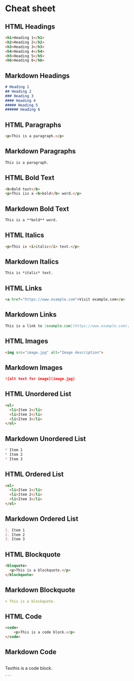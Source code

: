 # Cheat sheet

## HTML Headings

```html
<h1>Heading 1</h1>
<h2>Heading 2</h2>
<h3>Heading 3</h3>
<h4>Heading 4</h4>
<h5>Heading 5</h5>
<h6>Heading 6</h6>
```

## Markdown Headings

```markdown
# Heading 1
## Heading 2
### Heading 3
#### Heading 4
##### Heading 5
###### Heading 6
```

## HTML Paragraphs

```html
<p>This is a paragraph.</p>
```

## Markdown Paragraphs

```markdown
This is a paragraph.
```

## HTML Bold Text

```html
<b>Bold text</b>
<p>This iis a <b>bold</b> word.</p>
```

## Markdown Bold Text

```markdown
This is a **bold** word.
```

## HTML Italics

```html
<p>This is <i>italic</i> text.</p>
```

## Markdown Italics

```markdown
This is *italic* text.
```

## HTML Links

```html
<a href="https://www.example.com">Visit example.com</a>
```

## Markdown Links

```markdown
This is a link to [example.com](https://www.example.com).
```

## HTML Images

```html
<img src="image.jpg" alt="Image description">
```

## Markdown Images

```markdown
![alt text for image](image.jpg)
```

## HTML Unordered List

```html
<ul>
  <li>Item 1</li>
  <li>Item 2</li>
  <li>Item 3</li>
</ul>
  ```

## Markdown Unordered List

```markdown
* Item 1
* Item 2
* Item 3
```

## HTML Ordered List

```html
<ol>
  <li>Item 1</li>
  <li>Item 2</li>
  <li>Item 3</li>
</ol>
```

## Markdown Ordered List

```markdown
1. Item 1
2. Item 2
3. Item 3
```

## HTML Blockquote

```html
<bloquote>
  <p>This is a blockquote.</p>
</blockquote>
```

## Markdown Blockquote

```markdown
> This is a blockquote.
```

## HTML Code

```html
<code>
    <p>This is a code block.</p>
</code>
```

## Markdown Code

```markdown
````
Texthis is a code block.
````
```

